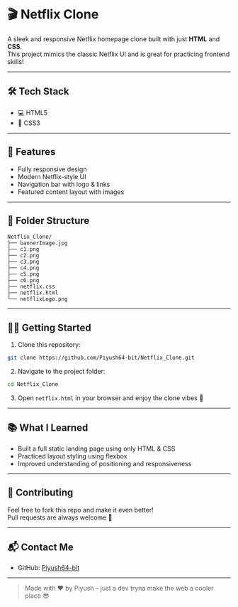 # 🎬 Netflix Clone

A sleek and responsive Netflix homepage clone built with just **HTML** and **CSS**.  
This project mimics the classic Netflix UI and is great for practicing frontend skills!

---


## 🛠️ Tech Stack

- 💻 HTML5  
- 🎨 CSS3

---

## 🚀 Features

- Fully responsive design  
- Modern Netflix-style UI  
- Navigation bar with logo & links  
- Featured content layout with images

---

## 📁 Folder Structure

```
Netflix_Clone/
├── bannerImage.jpg
├── c1.png
├── c2.png
├── c3.png
├── c4.png
├── c5.png
├── c6.png
├── netflix.css
├── netflix.html
└── netflixLogo.png
```

---

## 🧑‍💻 Getting Started

1. Clone this repository:

```bash
git clone https://github.com/Piyush64-bit/Netflix_Clone.git
```

2. Navigate to the project folder:

```bash
cd Netflix_Clone
```

3. Open `netflix.html` in your browser and enjoy the clone vibes 🍿

---

## 📚 What I Learned

- Built a full static landing page using only HTML & CSS  
- Practiced layout styling using flexbox  
- Improved understanding of positioning and responsiveness

---

## 🤝 Contributing

Feel free to fork this repo and make it even better!  
Pull requests are always welcome 🙌

---

## 📬 Contact Me

- GitHub: [Piyush64-bit](https://github.com/Piyush64-bit)

---

> Made with ❤️ by Piyush – just a dev tryna make the web a cooler place 😎

